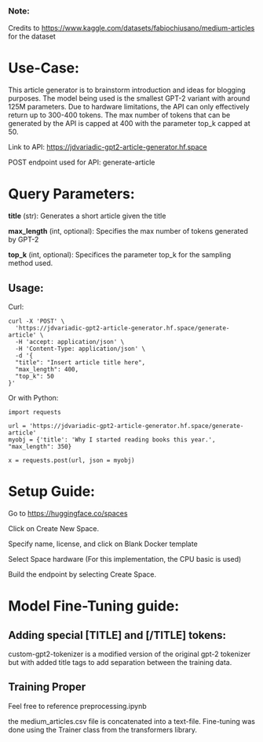 ### Note:
Credits to https://www.kaggle.com/datasets/fabiochiusano/medium-articles for the dataset

# Use-Case:
This article generator is to brainstorm introduction and ideas for blogging purposes. The model being used is the smallest GPT-2 variant with around 125M parameters. Due to hardware limitations, the API can only effectively return up to 300-400 tokens. The max number of tokens that can be generated by the API is capped at 400 with the parameter top_k capped at 50.

Link to API: https://jdvariadic-gpt2-article-generator.hf.space

POST endpoint used for API: generate-article

# Query Parameters:

**title** (str): Generates a short article given the title

**max_length** (int, optional): Specifies the max number of tokens generated by GPT-2

**top_k** (int, optional): Specifices the parameter top_k for the sampling method used.

## Usage:
Curl:
``` 
curl -X 'POST' \
  'https://jdvariadic-gpt2-article-generator.hf.space/generate-article' \
  -H 'accept: application/json' \
  -H 'Content-Type: application/json' \
  -d '{
  "title": "Insert article title here",
  "max_length": 400,
  "top_k": 50
}'
```

Or with Python:
```
import requests

url = 'https://jdvariadic-gpt2-article-generator.hf.space/generate-article'
myobj = {'title': 'Why I started reading books this year.', "max_length": 350}

x = requests.post(url, json = myobj)
```

# Setup Guide:

Go to https://huggingface.co/spaces

Click on Create New Space.

Specify name, license, and click on Blank Docker template

Select Space hardware (For this implementation, the CPU basic is used)

Build the endpoint by selecting Create Space.

# Model Fine-Tuning guide:

## Adding special [TITLE] and [/TITLE] tokens:

custom-gpt2-tokenizer is a modified version of the original gpt-2 tokenizer but with added title tags to add separation between the training data.

## Training Proper

Feel free to reference preprocessing.ipynb

the medium_articles.csv file is concatenated into a text-file. Fine-tuning was done using the Trainer class from the transformers library.
